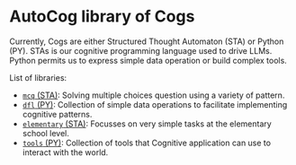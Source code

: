 AutoCog library of Cogs
=======================

Currently, Cogs are either Structured Thought Automaton (STA) or Python (PY).
STAs is our cognitive programming language used to drive LLMs.
Python permits us to express simple data operation or build complex tools.

List of libraries:
 - [`mcq` (STA)](./mcq/README.md): Solving multiple choices question using a variety of pattern.
 - [`dfl` (PY)](./dfl/README.md): Collection of simple data operations to facilitate implementing cognitive patterns.
 - [`elementary` (STA)](./elementary/README.md): Focusses on very simple tasks at the elementary school level.
 - [`tools` (PY)](./tools/README.md): Collection of tools that Cognitive application can use to interact with the world.

